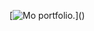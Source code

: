 [![Mo portfolio.](https://raw.githubusercontent.com/MohnnadBahaa/MohnnadBahaa/blob/main/gif/giphy.gif"Header")]()